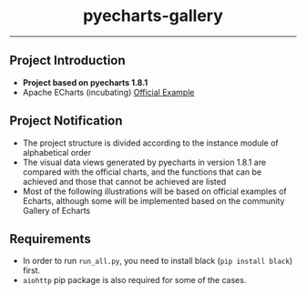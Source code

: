 <h1 align="center">pyecharts-gallery</h1>

---

## Project Introduction

* **Project based on pyecharts 1.8.1**
* Apache ECharts (incubating) [Official Example](https://www.echartsjs.com/examples/zh/)

## Project Notification

* The project structure is divided according to the instance module of alphabetical order
* The visual data views generated by pyecharts in version 1.8.1 are compared with the official charts, and the functions that can be achieved and those that cannot be achieved are listed
* Most of the following illustrations will be based on official examples of Echarts, although some will be implemented based on the community Gallery of Echarts

## Requirements

* In order to run `run_all.py`, you need to install black (`pip install black`) first.
* `aiohttp` pip package is also required for some of the cases.